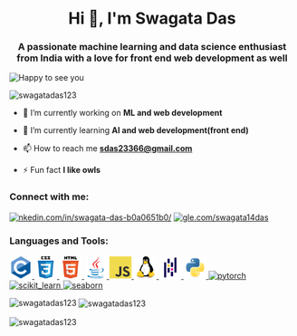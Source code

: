 
<h1 align="center">Hi 👋, I'm Swagata Das</h1>
<h3 align="center">A passionate machine learning and data science enthusiast from India with a love for front end web development as well</h3>
<img src="https://giffiles.alphacoders.com/398/3987.gif" alt="Happy to see you" width="400" height="600">
<p align="left"> <img src="https://komarev.com/ghpvc/?username=swagatadas123&label=Profile%20views&color=0e75b6&style=flat" alt="swagatadas123" /> </p>

- 🔭 I’m currently working on **ML and web development**

- 🌱 I’m currently learning **AI and web development(front end)**

- 📫 How to reach me **sdas23366@gmail.com**

- ⚡ Fun fact **I like owls**

<h3 align="left">Connect with me:</h3>
<p align="left">
<a href="https://linkedin.com/in/nkedin.com/in/swagata-das-b0a0651b0/" target="blank"><img align="center" src="https://raw.githubusercontent.com/rahuldkjain/github-profile-readme-generator/master/src/images/icons/Social/linked-in-alt.svg" alt="nkedin.com/in/swagata-das-b0a0651b0/" height="30" width="40" /></a>
<a href="https://kaggle.com/gle.com/swagata14das" target="blank"><img align="center" src="https://raw.githubusercontent.com/rahuldkjain/github-profile-readme-generator/master/src/images/icons/Social/kaggle.svg" alt="gle.com/swagata14das" height="30" width="40" /></a>
</p>

<h3 align="left">Languages and Tools:</h3>
<p align="left"> <a href="https://www.cprogramming.com/" target="_blank" rel="noreferrer"> <img src="https://raw.githubusercontent.com/devicons/devicon/master/icons/c/c-original.svg" alt="c" width="40" height="40"/> </a> <a href="https://www.w3schools.com/css/" target="_blank" rel="noreferrer"> <img src="https://raw.githubusercontent.com/devicons/devicon/master/icons/css3/css3-original-wordmark.svg" alt="css3" width="40" height="40"/> </a> <a href="https://www.w3.org/html/" target="_blank" rel="noreferrer"> <img src="https://raw.githubusercontent.com/devicons/devicon/master/icons/html5/html5-original-wordmark.svg" alt="html5" width="40" height="40"/> </a> <a href="https://www.java.com" target="_blank" rel="noreferrer"> <img src="https://raw.githubusercontent.com/devicons/devicon/master/icons/java/java-original.svg" alt="java" width="40" height="40"/> </a> <a href="https://developer.mozilla.org/en-US/docs/Web/JavaScript" target="_blank" rel="noreferrer"> <img src="https://raw.githubusercontent.com/devicons/devicon/master/icons/javascript/javascript-original.svg" alt="javascript" width="40" height="40"/> </a> <a href="https://www.linux.org/" target="_blank" rel="noreferrer"> <img src="https://raw.githubusercontent.com/devicons/devicon/master/icons/linux/linux-original.svg" alt="linux" width="40" height="40"/> </a> <a href="https://pandas.pydata.org/" target="_blank" rel="noreferrer"> <img src="https://raw.githubusercontent.com/devicons/devicon/2ae2a900d2f041da66e950e4d48052658d850630/icons/pandas/pandas-original.svg" alt="pandas" width="40" height="40"/> </a> <a href="https://www.python.org" target="_blank" rel="noreferrer"> <img src="https://raw.githubusercontent.com/devicons/devicon/master/icons/python/python-original.svg" alt="python" width="40" height="40"/> </a> <a href="https://pytorch.org/" target="_blank" rel="noreferrer"> <img src="https://www.vectorlogo.zone/logos/pytorch/pytorch-icon.svg" alt="pytorch" width="40" height="40"/> </a> <a href="https://scikit-learn.org/" target="_blank" rel="noreferrer"> <img src="https://upload.wikimedia.org/wikipedia/commons/0/05/Scikit_learn_logo_small.svg" alt="scikit_learn" width="40" height="40"/> </a> <a href="https://seaborn.pydata.org/" target="_blank" rel="noreferrer"> <img src="https://seaborn.pydata.org/_images/logo-mark-lightbg.svg" alt="seaborn" width="40" height="40"/> </a> </p>

<p><img align="left" src="https://github-readme-stats.vercel.app/api/top-langs?username=swagatadas123&show_icons=true&locale=en&layout=compact" alt="swagatadas123" /></p>

<p>&nbsp;<img align="center" src="https://github-readme-stats.vercel.app/api?username=swagatadas123&show_icons=true&locale=en" alt="swagatadas123" /></p>

<p><img align="center" src="https://github-readme-streak-stats.herokuapp.com/?user=swagatadas123&" alt="swagatadas123" /></p>
